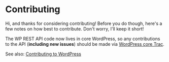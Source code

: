 # Contributing

Hi, and thanks for considering contributing! Before you do though, here's a few
notes on how best to contribute. Don't worry, I'll keep it short!

The WP REST API code now lives in core WordPress, so any contributions to the
API (**including new issues**) should be made via
[WordPress core Trac](https://core.trac.wordpress.org).

See also:
[Contributing to WordPress](https://codex.wordpress.org/Contributing_to_WordPress)
